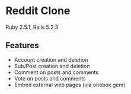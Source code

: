 # Reddit Clone
Ruby 2.5.1, Rails 5.2.3

## Features
- Account creation and deletion
- Sub/Post creation and deletion
- Comment on posts and comments
- Vote on posts and comments
- Embed external web pages (via onebox gem)

